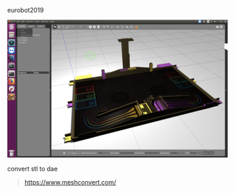 eurobot2019

<img src="https://github.com/tony92151/ros_eurobot2019/blob/master/image/gazebo2.png"/>

convert stl to dae

> https://www.meshconvert.com/
